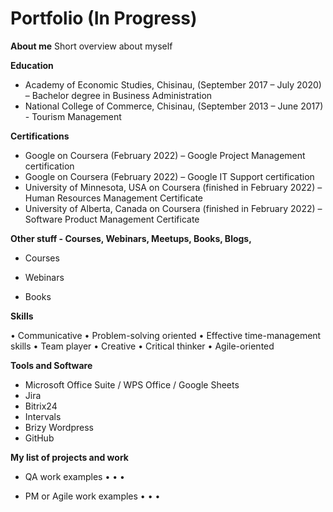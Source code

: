 # Portfolio (In Progress)


**About me**
Short overview about myself 


**Education**

* Academy of Economic Studies, Chisinau, (September 2017 – July 2020) – Bachelor degree in Business Administration 
* National College of Commerce, Chisinau, (September 2013 – June 2017) - Tourism Management


**Certifications**

* Google on Coursera (February 2022) – Google Project Management certification
* Google on Coursera (February 2022) – Google IT Support certification
* University of Minnesota, USA on Coursera (finished in February 2022) – Human Resources Management Certificate
* University of Alberta, Canada on Coursera (finished in February 2022) – Software Product Management Certificate


**Other stuff - Courses, Webinars, Meetups, Books, Blogs,**

* Courses


* Webinars


* Books


**Skills**

•	Communicative 
•	Problem-solving oriented 
•	Effective time-management skills
•	Team player 
•	Creative 
•	Critical thinker 
•	Agile-oriented


**Tools and Software**

* Microsoft Office Suite / WPS Office / Google Sheets
* Jira 
* Bitrix24 
* Intervals 
* Brizy Wordpress
* GitHub

**My list of projects and work**

* QA work examples
•
•
•

* PM or Agile work examples
•
•
•
